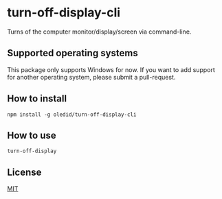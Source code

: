 # turn-off-display-cli

Turns of the computer monitor/display/screen via command-line.

## Supported operating systems

This package only supports Windows for now. If you want to add support for another operating system, please submit a pull-request.

## How to install
```
npm install -g oledid/turn-off-display-cli
```

## How to use
```
turn-off-display
```

## License

[MIT](LICENSE.md)
